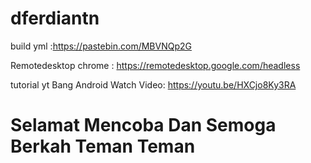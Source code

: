 # dferdiantn

build yml :https://pastebin.com/MBVNQp2G

Remotedesktop chrome : https://remotedesktop.google.com/headless

tutorial yt Bang Android
Watch Video: https://youtu.be/HXCjo8Ky3RA

# Selamat Mencoba Dan Semoga Berkah Teman Teman
